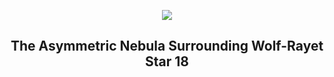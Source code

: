
<p align="center"><img src="https://apod.nasa.gov/apod/image/2211/wr18_woronow_960.jpg"></p>
<h2 align="center"> The Asymmetric Nebula Surrounding Wolf-Rayet Star 18 </h2>
